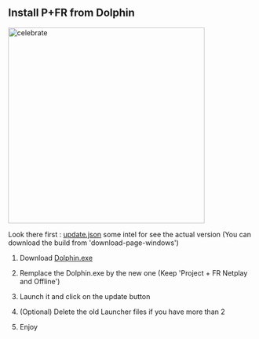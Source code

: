 
## Install P+FR from Dolphin


  <img src="https://github.com/Kenmak77/skills-github-pages/blob/main/French%20PM%20logo3.png?raw=true" alt=celebrate width=400 align=center/>

Look there first :
[update.json](https://kenmak77.github.io/skills-github-pages/update.json) some intel for see the actual version (You can download the build from 'download-page-windows')

1. Download [Dolphin.exe](https://github.com/Kenmak77/skills-github-pages/raw/refs/heads/main/Dolphin.exe)

2. Remplace the Dolphin.exe by the new one (Keep 'Project + FR Netplay and Offline')

3. Launch it and click on the update button

4. (Optional) Delete the old Launcher files if you have more than 2

5. Enjoy

